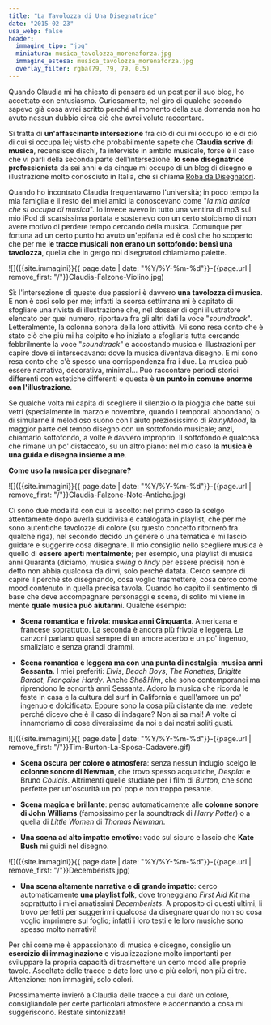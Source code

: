 ```yaml
---
title: "La Tavolozza di Una Disegnatrice"
date: "2015-02-23"
usa_webp: false
header:
  immagine_tipo: "jpg"
  miniatura: musica_tavolozza_morenaforza.jpg
  immagine_estesa: musica_tavolozza_morenaforza.jpg
  overlay_filter: rgba(79, 79, 79, 0.5)
---
```


Quando Claudia mi ha chiesto di pensare ad un post per il suo blog, ho accettato con entusiasmo. Curiosamente, nel giro di qualche secondo sapevo già cosa avrei scritto perché al momento della sua domanda non ho avuto nessun dubbio circa ciò che avrei voluto raccontare.

Si tratta di **un'affascinante intersezione** fra ciò di cui mi occupo io e di ciò di cui si occupa lei; visto che probabilmente sapete che **Claudia scrive di musica**, recensisce dischi, fa interviste in ambito musicale, forse è il caso che vi parli della seconda parte dell'intersezione. **Io sono disegnatrice professionista** da sei anni e da cinque mi occupo di un blog di disegno e illustrazione molto conosciuto in Italia, che si chiama [Roba da Disegnatori](https://robadadisegnatori.com/ "Roba da Disegnatori").

Quando ho incontrato Claudia frequentavamo l'università; in poco tempo la mia famiglia e il resto dei miei amici la conoscevano come "_la mia amica che si occupa di musica_". Io invece avevo in tutto una ventina di mp3 sul mio iPod di scarsissima portata e sostenevo con un certo stoicismo di non avere motivo di perdere tempo cercando della musica. Comunque per fortuna ad un certo punto ho avuto un'epifania ed è così che ho scoperto che per me l**e tracce musicali non erano un sottofondo: bensì una tavolozza**, quella che in gergo noi disegnatori chiamiamo palette.

![]({{site.immagini}}{{ page.date | date: "%Y/%Y-%m-%d"}}-{{page.url | remove_first: "/"}}Claudia-Falzone-Violino.jpg)

Sì: l'intersezione di queste due passioni è davvero **una tavolozza di musica**. E non è così solo per me; infatti la scorsa settimana mi è capitato di sfogliare una rivista di illustrazione che, nel dossier di ogni illustratore elencato per quel numero, riportava fra gli altri dati la voce "_soundtrack_". Letteralmente, la colonna sonora della loro attività. Mi sono resa conto che è stato ciò che più mi ha colpito e ho iniziato a sfogliarla tutta cercando febbrilmente la voce "_soundtrack_" e accostando musica e illustrazioni per capire dove si intersecavano: dove la musica diventava disegno. E mi sono resa conto che c'è spesso una corrispondenza fra i due. La musica può essere narrativa, decorativa, minimal... Può raccontare periodi storici differenti con estetiche differenti e questa è **un punto in comune enorme con l'illustrazione**.

Se qualche volta mi capita di scegliere il silenzio o la pioggia che batte sui vetri (specialmente in marzo e novembre, quando i temporali abbondano) o di simularne il melodioso suono con l'aiuto preziosissimo di _RainyMood_, la maggior parte del tempo disegno con un sottofondo musicale; anzi, chiamarlo sottofondo, a volte è davvero improprio. Il sottofondo è qualcosa che rimane un po' distaccato, su un altro piano: nel mio caso **la musica è una guida e disegna insieme a me**.

**Come uso la musica per disegnare?**

![]({{site.immagini}}{{ page.date | date: "%Y/%Y-%m-%d"}}-{{page.url | remove_first: "/"}}Claudia-Falzone-Note-Antiche.jpg)

Ci sono due modalità con cui la ascolto: nel primo caso la scelgo attentamente dopo averla suddivisa e catalogata in playlist, che per me sono autentiche tavolozze di colore (su questo concetto ritornerò fra qualche riga), nel secondo decido un genere o una tematica e mi lascio guidare e suggerire cosa disegnare. Il mio consiglio nello scegliere musica è quello di **essere aperti mentalmente**; per esempio, una playlist di musica anni Quaranta (diciamo, musica _swing_ o _lindy_ per essere precisi) non è detto non abbia qualcosa da dirvi, solo perché datata. Cerco sempre di capire il perché sto disegnando, cosa voglio trasmettere, cosa cerco come mood contenuto in quella precisa tavola. Quando ho capito il sentimento di base che deve accompagnare personaggi e scena, di solito mi viene in mente **quale musica può aiutarmi**. Qualche esempio:

- **Scena romantica e frivola**: **musica anni Cinquanta**. Americana e francese soprattutto. La seconda è ancora più frivola e leggera. Le canzoni parlano quasi sempre di un amore acerbo e un po' ingenuo, smaliziato e senza grandi drammi.

- **Scena romantica e leggera ma con una punta di nostalgia**: **musica anni Sessanta**. I miei preferiti: _Elvis_, _Beach Boys_, _The Ronettes_, _Brigitte Bardot_, _Françoise Hardy_. Anche _She&Him_, che sono contemporanei ma riprendono le sonorità anni Sessanta. Adoro la musica che ricorda le feste in casa e la cultura del surf in California e quell'amore un po' ingenuo e dolcificato. Eppure sono la cosa più distante da me: vedete perché dicevo che è il caso di indagare? Non si sa mai! A volte ci innamoriamo di cose diversissime da noi e dai nostri soliti gusti.

![]({{site.immagini}}{{ page.date | date: "%Y/%Y-%m-%d"}}-{{page.url | remove_first: "/"}}Tim-Burton-La-Sposa-Cadavere.gif)

- **Scena oscura per colore o atmosfera**: senza nessun indugio scelgo le **colonne sonore di Newman**, che trovo spesso acquatiche, _Desplat_ e Bruno _Coulais_. Altrimenti quelle studiate per i film di _Burton_, che sono perfette per un'oscurità un po' pop e non troppo pesante.

- **Scena magica e brillante**: penso automaticamente alle **colonne sonore di John Williams** (famosissimo per la soundtrack di _Harry Potter_) o a quella di _Little Women_ di _Thomas Newman_.

- **Una scena ad alto impatto emotivo**: vado sul sicuro e lascio che **Kate Bush** mi guidi nel disegno.

![]({{site.immagini}}{{ page.date | date: "%Y/%Y-%m-%d"}}-{{page.url | remove_first: "/"}}Decemberists.jpg)

- **Una scena altamente narrativa e di grande impatto**: cerco automaticamente **una playlist folk**, dove troneggiano _First Aid Kit_ ma soprattutto i miei amatissimi _Decemberists_. A proposito di questi ultimi, li trovo perfetti per suggerirmi qualcosa da disegnare quando non so cosa voglio imprimere sul foglio; infatti i loro testi e le loro musiche sono spesso molto narrativi!

Per chi come me è appassionato di musica e disegno, consiglio un **esercizio di immaginazione** e visualizzazione molto importanti per sviluppare la propria capacità di trasmettere un certo mood alle proprie tavole. Ascoltate delle tracce e date loro uno o più colori, non più di tre. Attenzione: non immagini, solo colori.

Prossimamente invierò a Claudia delle tracce a cui darò un colore, consigliandole per certe particolari atmosfere e accennando a cosa mi suggeriscono. Restate sintonizzati!
